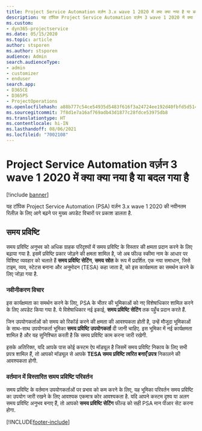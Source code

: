 ```yaml
---
title: Project Service Automation वर्ज़न 3.x wave 1 2020 में क्या क्या नया है या बदल गया है
description: यह टॉपिक Project Service Automation वर्ज़न 3 wave 1 2020 में क्या नया है और क्या बदला है, इसके बारे में जानकारी प्रदान करता है.
ms.custom:
- dyn365-projectservice
ms.date: 05/15/2020
ms.topic: article
author: stsporen
ms.author: stsporen
audience: Admin
search.audienceType:
- admin
- customizer
- enduser
search.app:
- D365CE
- D365PS
- ProjectOperations
ms.openlocfilehash: a88b777c54ce54935d5483f616f3a24724ee192d40fbfd5d514f990e958dd5ea
ms.sourcegitcommit: 7f8d1e7a16af769adb43d1877c28fdce53975db8
ms.translationtype: HT
ms.contentlocale: hi-IN
ms.lasthandoff: 08/06/2021
ms.locfileid: "7002108"
---
```

# <a name="whats-new-or-changed-in-project-service-automation-version-3-wave-1-2020"></a>Project Service Automation वर्ज़न 3 wave 1 2020 में क्या क्या नया है या बदल गया है

[!include [banner](../includes/psa-now-project-operations.md)]

यह टॉपिक Project Service Automation (PSA) वर्ज़न 3.x wave 1 2020 की नवीनतम रिलीज़ के लिए आगे बढ़ने पर मुख्य अपडेट विचारों पर प्रकाश डालता है.

## <a name="time-entry"></a>समय प्रविष्टि
समय प्रविष्टि अनुभव को अधिक ग्राहक परिदृश्यों में समय प्रविष्टि के विस्तार की क्षमता प्रदान करने के लिए बढ़ाया गया है. इसमें प्रविष्टि प्रकार जोड़ने की क्षमता शामिल है, जो अब फील्ड स्कीमा नाम के आधार पर विशिष्ट व्यवहार को चलाते हैं **समय प्रविष्टि सेटिंग**, **समय स्रोत** के रूप में प्रदर्शित. एक नया समाधान, जिसे टाइम, व्यय, स्टेटस बनाना और अनुमोदन (TESA) कहा जाता है, को इस कार्यक्षमता का समर्थन करने के लिए जोड़ा गया है.

### <a name="upgrade-consideration"></a>नवीनीकरण विचार
इस कार्यक्षमता का समर्थन करने के लिए, PSA के भीतर की भूमिकाओं को नए विशेषाधिकार शामिल करने के लिए अपडेट किया गया है. ये विशेषाधिकार नई इकाई, **समय प्रविष्टि सेटिंग** तक पहुँच प्रदान करते हैं.

जिन उपयोगकर्ताओं को समय को रिकॉर्ड करने की क्षमता की आवश्यकता होती है, उन्हें मौजूदा भूमिकाओं के साथ-साथ उपयोगकर्ता भूमिका **समय प्रविष्टि उपयोगकर्ता** दी जानी चाहिए. इस भूमिका में नई कार्यक्षमता शामिल है और यह सुनिश्चित करती है कि समय प्रविष्टि काम करना जारी रखेगी.

इसके अतिरिक्त, यदि आपके पास कोई कस्टम ऐप मॉड्यूल है जिसमें समय प्रविष्टि निकाय के लिए सभी प्रपत्र शामिल हैं, तो आपको मॉड्यूल से आपके **TESA समय प्रविष्टि त्वरित बनाएँ प्रपत्र** निकालने की आवश्यकता होगी.

### <a name="currently-extended-time-entry-changes"></a>वर्तमान में विस्तारित समय प्रविष्टि परिवर्तन
समय प्रविष्टि के वर्तमान उपयोगकर्ताओं पर प्रभाव को कम करने के लिए, यह भूमिका परिवर्तन समय प्रविष्टि का उपयोग जारी रखने के लिए आवश्यक एकमात्र कोर आवश्यकता है. यदि आपने कस्टम दृश्य या अलग समय प्रविष्टि अनुभव बनाए हैं, तो आपको **समय प्रविष्टि सेटिंग** फील्ड को सही PSA मान पीआर सेट करना होगा.


[!INCLUDE[footer-include](../includes/footer-banner.md)]